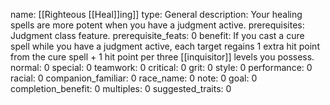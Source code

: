 name: [[Righteous [[Heal]]ing]]
type: General
description: Your healing spells are more potent when you have a judgment active.
prerequisites: Judgment class feature.
prerequisite_feats: 0
benefit: If you cast a cure spell while you have a judgment active, each target regains 1 extra hit point from the cure spell + 1 hit point per three [[inquisitor]] levels you possess.
normal: 0
special: 0
teamwork: 0
critical: 0
grit: 0
style: 0
performance: 0
racial: 0
companion_familiar: 0
race_name: 0
note: 0
goal: 0
completion_benefit: 0
multiples: 0
suggested_traits: 0

